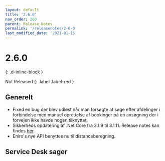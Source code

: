 ```yaml
---
layout: default
title: '2.6.0'
nav_order: 260
parent: Release Notes
permalink: '/releasenotes/2-6-0'
last_modified_date: '2021-01-15'
---
```


# 2.6.0
{: .d-inline-block }

Not Released
{: .label .label-red }

## Generelt
- Fixed en bug der blev udløst når man forsøgte at søge efter afdelinger i forbindelse med manuel oprettelse af bookinger på en ansøgning der i forvejen ikke havde nogen tilknyttet.
- Sikkerheds opdatering af .Net Core fra 3.1.9 til 3.1.11. Release notes kan findes [her](https://github.com/dotnet/core/blob/master/release-notes/3.1/3.1.11/3.1.11.md).
- Eniro's nye API benyttes nu til distanceberegning. 

## Service Desk sager
